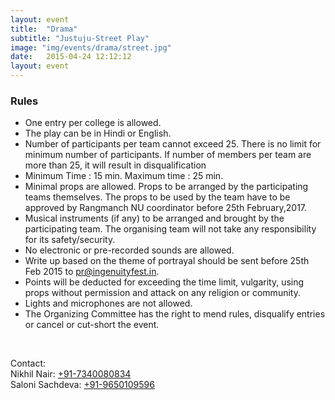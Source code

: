 ```yaml
---
layout: event
title:  "Drama"
subtitle: "Justuju-Street Play"
image: "img/events/drama/street.jpg"
date:   2015-04-24 12:12:12
layout: event
---
```


<h3 id="rules">Rules</h3>
<ul>
<li>One entry per college is allowed. </li>
<li>The play can be in Hindi or English.</li>
<li>Number of participants per team cannot exceed 25. There is no limit for minimum number of participants. If number of members per team are more than 25, it will result in disqualification</li>
<li>Minimum Time : 15 min. Maximum time : 25 min. </li>
<li>Minimal props are allowed. Props to be arranged by the participating teams themselves. The props to be used by the team have to be approved by Rangmanch NU coordinator before 25th February,2017.</li>
<li>Musical instruments (if any) to be arranged and brought by the participating team. The organising team will not take any responsibility for its safety/security.</li>
<li>No electronic or pre-recorded sounds are allowed.</li>
<li>Write up based on the theme of portrayal should be sent before 25th Feb 2015 to <a class="hot-link" href="mailto:pr@ingenuityfest.in">pr@ingenuityfest.in</a>.</li>
<li>Points will be deducted for exceeding the time limit, vulgarity, using props without permission and attack on any religion or community.</li>
<li>Lights and microphones are not allowed.</li>
<li>The Organizing Committee has the right to mend rules, disqualify entries or cancel or cut-short the event.</li>
</ul>
<br>
<p>Contact:
<br>Nikhil Nair: <a class="hot-link" href="tel:+917340080834">+91-7340080834</a>
<br>Saloni Sachdeva: <a class="hot-link" href="tel:+919650109596">+91-9650109596</a></p>